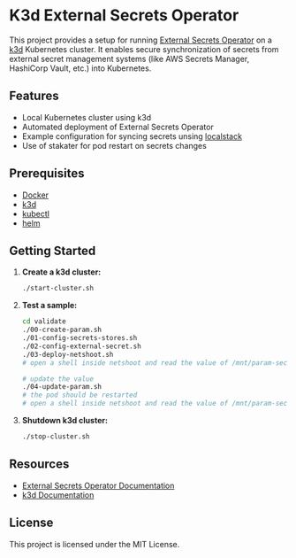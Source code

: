 # K3d External Secrets Operator

This project provides a setup for running [External Secrets Operator](https://external-secrets.io/) on a [k3d](https://k3d.io/) Kubernetes cluster. It enables secure synchronization of secrets from external secret management systems (like AWS Secrets Manager, HashiCorp Vault, etc.) into Kubernetes.

## Features

- Local Kubernetes cluster using k3d
- Automated deployment of External Secrets Operator
- Example configuration for syncing secrets unsing [localstack](https://www.localstack.cloud/)
- Use of stakater for pod restart on secrets changes

## Prerequisites

- [Docker](https://www.docker.com/)
- [k3d](https://k3d.io/)
- [kubectl](https://kubernetes.io/docs/tasks/tools/)
- [helm](https://helm.sh/)

## Getting Started

1. **Create a k3d cluster:**
    ```sh
    ./start-cluster.sh
    ```

2. **Test a sample:**
    ```sh
    cd validate
    ./00-create-param.sh           
    ./01-config-secrets-stores.sh
    ./02-config-external-secret.sh      
    ./03-deploy-netshoot.sh  
    # open a shell inside netshoot and read the value of /mnt/param-secret/thhe-value
    
    # update the value
    ./04-update-param.sh 
    # the pod should be restarted
    # open a shell inside netshoot and read the value of /mnt/param-secret/thhe-value

    ```
3. **Shutdown k3d cluster:**
    ```sh
    ./stop-cluster.sh
    ```


## Resources

- [External Secrets Operator Documentation](https://external-secrets.io/)
- [k3d Documentation](https://k3d.io/)

## License

This project is licensed under the MIT License.